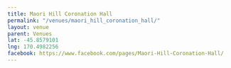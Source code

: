 ```yaml
---
title: Maori Hill Coronation Hall
permalink: "/venues/maori_hill_coronation_hall/"
layout: venue
parent: Venues
lat: -45.8579101
lng: 170.4982256
facebook: https://www.facebook.com/pages/Maori-Hill-Coronation-Hall/
---
```


